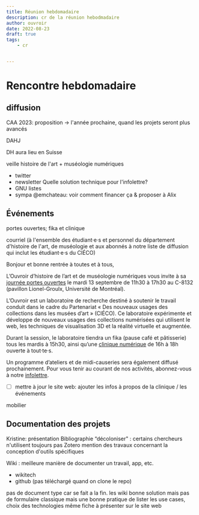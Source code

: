 ```yaml
---
title: Réunion hebdomadaire
description: cr de la réunion hebodmadaire
author: ouvroir
date: 2022-08-23
draft: true
tags:
    - cr


---
```


# Rencontre hebdomadaire

## diffusion
CAA 2023: proposition → l'année prochaine, quand les projets seront plus avancés

DAHJ 

DH aura lieu en Suisse

veille histoire de l'art + muséologie numériques 
- twitter
- newsletter
Quelle solution technique pour l'infolettre? 
- GNU listes
- sympa 
@emchateau: voir comment financer ça & proposer à Alix


## Événements

portes ouvertes; fika et clinique

courriel (à l'ensemble des étudiant·e·s et personnel du département d'histoire de l'art, de muséologie et aux abonnés à notre liste de diffusion qui inclut les étudiant·e·s du CIÉCO) 


Bonjour et bonne rentrée à toutes et à tous,

L’Ouvroir d’histoire de l’art et de muséologie numériques vous invite à sa [journée portes ouvertes](https://mobilizon.fr/events/a04d4a3a-c598-458f-a332-8c724e8806eb) le mardi 13 septembre de 11h30 à 17h30 au C-8132 (pavillon Lionel-Groulx, Université de Montréal).

L’Ouvroir est un laboratoire de recherche destiné à soutenir le travail conduit dans le cadre du Partenariat « Des nouveaux usages des collections dans les musées d’art » (CIÉCO). Ce laboratoire expérimente et développe de nouveaux usages des collections numérisées qui utilisent le web, les techniques de visualisation 3D et la réalité virtuelle et augmentée. 

Durant la session, le laboratoire tiendra un fika (pause café et pâtisserie) tous les mardis à 15h30, ainsi qu’une [clinique numérique](https://mobilizon.fr/events/86f45c51-ff38-4ec1-b3d9-9a6bb7f173d2) de 16h à 18h ouverte à tout·te·s. 

Un programme d’ateliers et de midi-causeries sera également diffusé prochainement. Pour vous tenir au courant de nos activités, abonnez-vous à notre [infolettre](https://listes.umontreal.ca/wws/subscribe/ouvroir). 

- [ ] mettre à jour le site web: ajouter les infos à propos de la clinique / les événements


mobilier


## Documentation des projets

Kristine: 
présentation Bibliographie “décoloniser" : certains chercheurs n'utilisent toujours pas Zotero
mention des travaux concernant la conception d'outils spécifiques 

Wiki : meilleure manière de documenter un travail, app, etc.
- wikitech 
- github (pas téléchargé quand on clone le repo)

pas de document type car se fait a la fin.
les wiki bonne solution
mais pas de formulaire classique
mais une bonne pratique de lister les use cases, choix des technologies
même fiche à présenter sur le site web